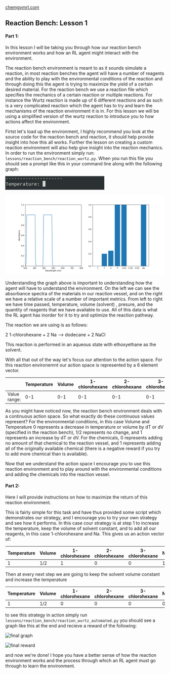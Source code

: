 [chemgymrl.com](https://chemgymrl.com/)

## Reaction Bench: Lesson 1

#### Part 1:

In this lesson I will be taking you through how our reaction bench environment works and how an RL agent might interact
with the environment.

The reaction bench environment is meant to as it sounds simulate a reaction, in most reaction benches the agent will
have a number of reagents and the ability to play with the environmental conditions of the reaction and through doing
this the agent is trying to maximize the yield of a certain desired material. For the reaction bench we use a reaction 
file which specifies the mechanics of a certain reaction or multiple reactions. For instance the Wurtz reaction is made
up of 6 different reactions and as such is a very complicated reaction which the agent has to try and learn the
mechanisms of the reaction environment it is in. For this lesson we will be using a simplified version of the wurtz
reaction to introduce you to how actions affect the environment.

Firtst let's load up the environment, I highly recommend you look at the source code for the reaction bench and
reaction, it should help provide insight into how this all works. Further the lesson on creating a custom reaction
environment will also help give insight into the reaction mechanics. In order to run the environment simply run: 
`lessons/reaction_bench/reaction_wurtz.py`. When you run this file you should see a prompt like this in your command
line along with the following graph:

![graph](sample_figures/tutorial/wurtz_overlap_command_0.png)

![graph](sample_figures/tutorial/wurtz_overlap_0.png)

Understanding the graph above is important to understanding how the agent will have to understand the environment.
On the left we can see the absorbance spectra of the materials in our reaction vessel, and on the right we have
a relative scale of a number of important metrics. From left to right we have time passed, temperature, volume (solvent)
, presure, and the quantity of reagents that we have available to use. All of this data is what the RL agent has inorder
for it to try and optimize the reaction pathway. 

The reaction we are using is as follows:

2 1-chlorohexane + 2 Na --> dodecane + 2 NaCl

This reaction is performed in an aqueous state with ethoxyethane as the solvent.

With all that out of the way let's focus our attention to the action space. For this reaction environemnt our action
space is represented by a 6 element vector. 

|              | Temperature | Volume | 1-chlorohexane | 2-chlorohexane | 3-chlorohexane | Na  |
|--------------|-------------|--------|----------------|----------------|----------------|-----|
| Value range: | 0-1         | 0-1    | 0-1            | 0-1            | 0-1            | 0-1 |

As you might have noticed now, the reaction bench environment deals with a continuous action space. So what exactly do
these continuous values represent? For the environmental conditions, in this case Volume and Temperature 0 represents a
decrease in temperature  or volume by dT or dV (specified in the reaction bench), 1/2 represents no change, and
1 represents an increase by dT or dV. For the chemicals, 0 represents adding no amount of that chemical to the reaction
vessel, and 1 represents adding all of the originally available chemical (there is a negative reward if you try to add
more chemical than is available). 

Now that we understand the action space I encourage you to use this reaction environment and to play around with
the environmental conditions and adding the chemicals into the reaction vessel.

#### Part 2:

Here I will provide instructions on how to maximize the return of this reaction environment.

This is fairly simple for this task and have thus provided some script which demonstrates our strategy, and I encourage
you to try your own strategy and see how it performs. In this case cour strategy is at step 1 to increase the temperature,
keep the volume of solvent constant, and to add all our reagents, in this case 1-chlorohexane and Na. This gives us an
action vector of:

| Temperature | Volume | 1-chlorohexane | 2-chlorohexane | 3-chlorohexane | Na  |
|-------------|--------|----------------|----------------|----------------|-----|
| 1         | 1/2    | 1            | 0            | 0            | 1 |

Then at every next step we are going to keep the solvent volume constant and increase the temperature

| Temperature | Volume | 1-chlorohexane | 2-chlorohexane | 3-chlorohexane | Na  |
|-------------|--------|----------------|----------------|----------------|-----|
| 1         | 1/2    | 0            | 0            | 0            | 0 |

to see this strategy in action simply run `lessons/reaction_bench/reaction_wurtz_automated.py`
you should see a graph like this at the end and recieve a reward of the following:

![final graph]()

![final reward]()

and now we're done! I hope you have a better sense of how the reaction environment works and the process through which
an RL agent must go through to learn the environment.